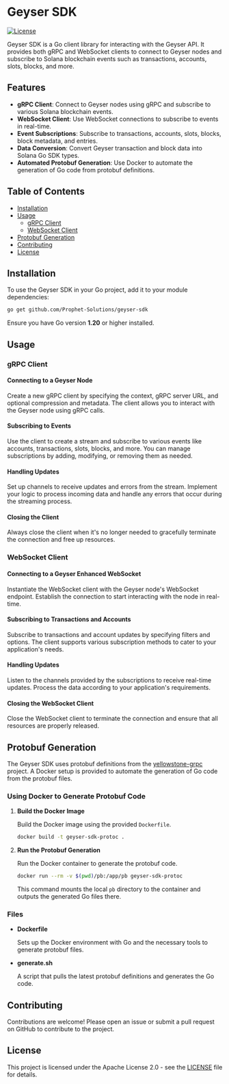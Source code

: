 # Geyser SDK

[![License](https://img.shields.io/badge/license-Apache%202.0-blue.svg)](LICENSE)

Geyser SDK is a Go client library for interacting with the Geyser API. It provides both gRPC and WebSocket clients to connect to Geyser nodes and subscribe to Solana blockchain events such as transactions, accounts, slots, blocks, and more.

## Features

- **gRPC Client**: Connect to Geyser nodes using gRPC and subscribe to various Solana blockchain events.
- **WebSocket Client**: Use WebSocket connections to subscribe to events in real-time.
- **Event Subscriptions**: Subscribe to transactions, accounts, slots, blocks, block metadata, and entries.
- **Data Conversion**: Convert Geyser transaction and block data into Solana Go SDK types.
- **Automated Protobuf Generation**: Use Docker to automate the generation of Go code from protobuf definitions.

## Table of Contents

- [Installation](#installation)
- [Usage](#usage)
  - [gRPC Client](#grpc-client)
  - [WebSocket Client](#websocket-client)
- [Protobuf Generation](#protobuf-generation)
- [Contributing](#contributing)
- [License](#license)

## Installation

To use the Geyser SDK in your Go project, add it to your module dependencies:

```bash
go get github.com/Prophet-Solutions/geyser-sdk
```

Ensure you have Go version **1.20** or higher installed.

## Usage

### gRPC Client

#### Connecting to a Geyser Node

Create a new gRPC client by specifying the context, gRPC server URL, and optional compression and metadata. The client allows you to interact with the Geyser node using gRPC calls.

#### Subscribing to Events

Use the client to create a stream and subscribe to various events like accounts, transactions, slots, blocks, and more. You can manage subscriptions by adding, modifying, or removing them as needed.

#### Handling Updates

Set up channels to receive updates and errors from the stream. Implement your logic to process incoming data and handle any errors that occur during the streaming process.

#### Closing the Client

Always close the client when it's no longer needed to gracefully terminate the connection and free up resources.

### WebSocket Client

#### Connecting to a Geyser Enhanced WebSocket

Instantiate the WebSocket client with the Geyser node's WebSocket endpoint. Establish the connection to start interacting with the node in real-time.

#### Subscribing to Transactions and Accounts

Subscribe to transactions and account updates by specifying filters and options. The client supports various subscription methods to cater to your application's needs.

#### Handling Updates

Listen to the channels provided by the subscriptions to receive real-time updates. Process the data according to your application's requirements.

#### Closing the WebSocket Client

Close the WebSocket client to terminate the connection and ensure that all resources are properly released.

## Protobuf Generation

The Geyser SDK uses protobuf definitions from the [yellowstone-grpc](https://github.com/rpcpool/yellowstone-grpc) project. A Docker setup is provided to automate the generation of Go code from the protobuf files.

### Using Docker to Generate Protobuf Code

1. **Build the Docker Image**

   Build the Docker image using the provided `Dockerfile`.

   ```bash
   docker build -t geyser-sdk-protoc .
   ```

2. **Run the Protobuf Generation**

   Run the Docker container to generate the protobuf code.

   ```bash
   docker run --rm -v $(pwd)/pb:/app/pb geyser-sdk-protoc
   ```

   This command mounts the local `pb` directory to the container and outputs the generated Go files there.

### Files

- **Dockerfile**

  Sets up the Docker environment with Go and the necessary tools to generate protobuf files.

- **generate.sh**

  A script that pulls the latest protobuf definitions and generates the Go code.

## Contributing

Contributions are welcome! Please open an issue or submit a pull request on GitHub to contribute to the project.

## License

This project is licensed under the Apache License 2.0 - see the [LICENSE](LICENSE) file for details.
